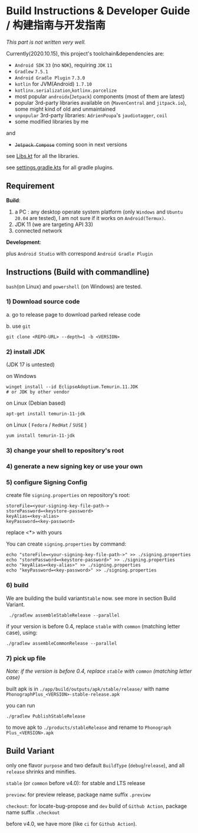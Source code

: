# **Build Instructions & Developer Guide** / **构建指南与开发指南**

_This part is not written very well._

Currently(2020.10.15), this project's toolchain&dependencies are:

- `Android SDK` `33` (no `NDK`), requiring `JDK` `11`
- `Gradlew` `7.5.1`
- `Android Gradle Plugin` `7.3.0`
- `kotlin` for JVM(Android) `1.7.10`
- `kotlinx.serialization`,`kotlinx.parcelize`
- most popular `androidx`(`Jetpack`) components (most of them are latest)
- popular 3rd-party libraries available on (`MavenCentral` and `jitpack.io`), some might kind of old and unmaintained
- `unpopular` 3rd-party libraries: `AdrienPoupa`'s `jaudiotagger`, `coil`
- some modified libraries by me

and

- <del>`Jetpack Compose`</del> coming soon in next versions


see [Libs.kt](./version-management/src/java/version/management/Libs.kt) for all the libraries.

see [settings.gradle.kts](./settings.gradle.kts) for all gradle plugins.

## **Requirement**

**Build**:

1) a PC : any desktop operate system platform (only `Windows` and `Ubuntu 20.04` are tested), I am not sure if it works
   on `Android(Termux)`.
2) JDK 11 (we are targeting API 33)
3) connected network

**Development**:

plus `Android Studio` with correspond `Android Gradle Plugin`

## **Instructions (Build with commandline)**

`bash`(on Linux) and `powershell` (on Windows) are tested.

### 1) Download source code

a. go to release page to download parked release code 

b. use `git`

```shell
git clone <REPO-URL> --depth=1 -b <VERSION> 
```

### 2) install JDK

(JDK 17 is untested)

on Windows

```shell
winget install --id EclipseAdoptium.Temurin.11.JDK
# or JDK by other vendor
```

on Linux (Debian based)

```shell
apt-get install temurin-11-jdk
```

on Linux ( `Fedora` / `RedHat` / `SUSE` )

```shell
yum install temurin-11-jdk
```

### 3) change your shell to repository's root

### 4) generate a new signing key or use your own

### 5) configure Signing Config

create file `signing.properties` on repository's root:

```properties
storeFile=<your-signing-key-file-path->
storePassword=<keystore-password>
keyAlias=<key-alias>
keyPassword=<key-password>
```

replace <*> with yours

You can create `signing.properties` by command:

```shell
echo "storeFile=<your-signing-key-file-path->" >> ./signing.properties
echo "storePassword=<keystore-password>" >> ./signing.properties
echo "keyAlias=<key-alias>" >> ./signing.properties
echo "keyPassword=<key-password>" >> ./signing.properties
```

### 6) build

We are building the build variant`Stable` now. see more in section Build Variant.

```shell
 ./gradlew assembleStableRelease --parallel
```

if your version is before 0.4, replace `stable` with `common` (matching letter case), using:
```shell
./gradlew assembleCommonRelease --parallel
```

### 7) pick up file
_Note: if the version is before 0.4, replace `stable` with `common` (matching letter case)_

built apk is in `./app/build/outputs/apk/stable/release/` with name `PhonographPlus_<VERSION>-stable-release.apk`

you can run

```shell
./gradlew PublishStableRelease
```

to move apk to `./products/stableRelease` and rename to `Phonograph Plus_<VERSION>.apk`

## Build Variant

only one flavor `purpose` and two default `BuildType` (`debug`/`release`), and
all `release` shrinks and minifies.

`stable` (or `common` before v4.0): for stable and LTS release

`preview`: for preview release, package name suffix `.preview`

`checkout`: for locate-bug-propose and `dev` build of `Github Action`, package name suffix `.checkout`

before v4.0, we have more (like `ci` for `Github Action`).



